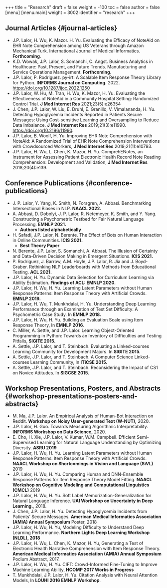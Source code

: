 +++
title = "Research"
draft = false
weight = -100
toc = false
author = false
[menu]
  [menu.main]
    weight = 3002
    identifier = "research"
+++

## Journal Articles {#journal-articles}

-   J.P. Lalor, H. Wu, K. Mazor. H. Yu. Evaluating the Efficacy of NoteAid on EHR Note Comprehension among US Veterans through Amazon Mechanical Turk. International Journal of Medical Informatics. **Forthcoming**.
-   K.D. Wowak, J.P. Lalor, S. Somanchi, C. Angst. Business Analytics in Healthcare: Past, Present, and Future Trends. Manufacturing and Service Operations Management. **Forthcoming.**
-   J.P. Lalor, P. Rodriguez. py-irt: A Scalable Item Response Theory Library for Python. **INFORMS Journal on Computing.** 2022. https://doi.org/10.1287/ijoc.2022.1250
-   J.P. Lalor, W. Hu, M. Tran, H. Wu, K. Mazor, H. Yu. Evaluating the Effectiveness of NoteAid in a Community Hospital Setting: Randomized Control Trial. **J Med Internet Res** 2021;23(5):e26354
-   J. Chen, J.P. Lalor, W. Liu, E. Druhl, E. Granillo, V. Vimalananda, H. Yu. Detecting Hypoglycemia Incidents Reported in Patients Secure Messages: Using Cost-sensitive Learning and Oversampling to Reduce Data Imbalance. **J Med Internet Res** 2019;21(3):e11990. https://doi.org/10.2196/11990.
-   J.P. Lalor, B. Woolf, H. Yu. Improving EHR Note Comprehension with NoteAid: A Randomized Trial of EHR Note Comprehension Interventions with Crowdsourced Workers, **J Med Internet Res** 2019;21(1):e10793.
-   J.P. Lalor, H. Wu, L. Chen, K. Mazor, H. Yu. ComprehENotes, an Instrument for Assessing Patient Electronic Health Record Note Reading Comprehension: Development and Validation, **J Med Internet Res** 2018;20(4):e139.


## Conference Publications {#conference-publications}

-   J. P. Lalor, Y. Yang, K. Smith, N. Forsgren, A. Abbasi. Benchmarking Intersectional Biases in NLP. **NAACL 2022.**
-   A. Abbasi, D. Dobolyi, J. P. Lalor, R. Netemeyer, K. Smith, and Y. Yang. Constructing a Psychometric Testbed for Fair Natural Language Processing. **EMNLP 2021.**
    -   **Authors listed alphabetically**
-   H. Safadi, J.P. Lalor, N. Berente. The Effect of Bots on Human Interaction in Online Communities. **ICIS 2021.**
    -   **Best Theory Paper**
-   N. Berente, J.P. Lalor, S. Somanchi, A. Abbasi. The Illusion of Certainty and Data-Driven Decision Making in Emergent Situations. **ICIS 2021.**
-   P. Rodriguez, J. Barrow, A.M. Hoyle, J.P. Lalor, R. Jia and J. Boyd-Graber. Rethinking NLP Leaderboards with Methods from Educational Testing. **ACL 2021.**
-   J.P. Lalor, H. Yu. Dynamic Data Selection for Curriculum Learning via Ability Estimation. **Findings of ACL: EMNLP 2020.**
-   J.P. Lalor, H. Wu, H. Yu. Learning Latent Parameters without Human Response Patterns: Item Response Theory with Artificial Crowds. **EMNLP 2019.**
-   J.P. Lalor, H. Wu, T. Munkhdalai, H. Yu. Understanding Deep Learning Performance through an Examination of Test Set Difficulty: A Psychometric Case Study. In **EMNLP 2018.**
-   J.P. Lalor, H. Wu, H. Yu. Building an Evaluation Scale using Item Response Theory, In **EMNLP 2016**.
-   C. Miller, A. Settle, and J.P. Lalor. Learning Object-Oriented Programming in Python: Towards an Inventory of Difficulties and Testing Pitfalls, **SIGITE 2015.**
-   A. Settle, J.P. Lalor, and T. Steinbach. Evaluating a Linked-courses Learning Community for Development Majors. In **SIGITE 2015.**
-   A. Settle, J.P. Lalor, and T. Steinbach. A Computer Science Linked-courses Learning Community, In **ITiCSE 2015.**
-   A. Settle, J.P. Lalor, and T. Steinbach. Reconsidering the Impact of CS1 on Novice Attitudes. In **SIGCSE 2015.**


## Workshop Presentations, Posters, and Abstracts {#workshop-presentations-posters-and-abstracts}

-   M. Ma, J.P. Lalor. An Empirical Analysis of Human-Bot Interaction on Reddit. **Workshop on Noisy User-generated Text (W-NUT),** 2020.
-   J.P. Lalor, H. Guo. Towards Measuring Algorithmic Interpretability. **INFORMS Workshop on Data Science,** 2020.
-   E. Cho, H. Xie, J.P. Lalor, V. Kumar, W.M. Campbell. Efficient Semi-Supervised Learning for Natural Language Understanding by Optimizing Diversity. **ASRU 2019**
-   J.P. Lalor, H. Wu, H. Yu. Learning Latent Parameters without Human Response Patterns: Item Response Theory with Artificial Crowds. **NAACL Workshop on Shortcomings in Vision and Language (SiVL)** 2019
-   J.P. Lalor, H. Wu, H. Yu. Comparing Human and DNN-Ensemble Response Patterns for Item Response Theory Model Fitting. **NAACL Workshop on Cognitive Modeling and Computational Linguistics (CMCL)** 2019
-   J.P. Lalor, H. Wu, H. Yu. Soft Label Memorization-Generalization for Natural Language Inference. **UAI Workshop on Uncertainty in Deep Learning.**, 2018.
-   J. Chen, J.P. Lalor, H. Yu. Detecting Hypoglycemia Incidents from Patients&rsquo; Secure Messages. **American Medical Informatics Association (AMIA) Annual Symposium** Poster, 2018
-   J.P. Lalor, H. Wu, H. Yu, Modeling Difficulty to Understand Deep Learning Performance. **Northern Lights Deep Learning Workshop (NLDL), 2018**
-   J.P. Lalor, H. Wu, L. Chen, K. Mazor, H. Yu, Generating a Test of Electronic Health Narrative Comprehension with Item Response Theory. **American Medical Informatics Association (AMIA) Annual Symposium** Podium Abstract, 2017.
-   J.P. Lalor, H. Wu, H. Yu. CIFT: Crowd-Informed Fine-Tuning to Improve Machine Learning Ability, **HCOMP 2017 Works in Progress**
-   T. Munkhdalai, J.P. Lalor, H. Yu. Citation Analysis with Neural Attention Models, In **LOUHI 2016 EMNLP Workshop**.
